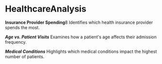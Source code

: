 # HealthcareAnalysis

**Insurance Provider Spending**8
Identifies which health insurance provider spends the most.

***Age vs. Patient Visits***
Examines how a patient's age affects their admission frequency.

***Medical Conditions*** 
Highlights which medical conditions impact the highest number of patients.
